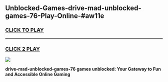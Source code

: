 
## Unblocked-Games-drive-mad-unblocked-games-76-Play-Online-#aw11e
<h3>
<a href="https://premium.freeplayer.one?title=drive-mad-unblocked-games-76&ref=27F">CLICK TO PLAY</a></h3>
<hr>

<h3>
<a href="https://premium.freeplayer.one?title=drive-mad-unblocked-games-76&ref=27F">CLICK 2 PLAY</a>
  
</h3>

<a href="https://premium.freeplayer.one?title=drive-mad-unblocked-games-76&ref=27F"><img src="https://clearcache.store/games.png"></a>


**drive-mad-unblocked-games-76 games unblocked: Your Gateway to Fun and Accessible Online Gaming**
